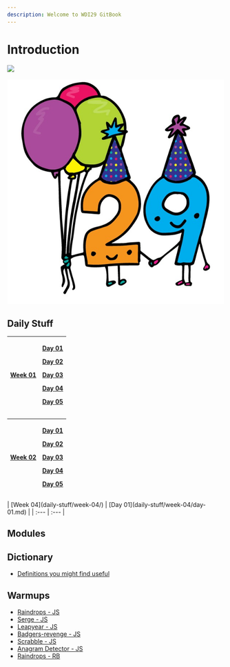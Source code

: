 ```yaml
---
description: Welcome to WDI29 GitBook
---
```


# Introduction

![](.gitbook/assets/miniongiphy.gif)

![](.gitbook/assets/29special.jpg)

## Daily Stuff

<table>
  <thead>
    <tr>
      <th style="text-align:left"><a href="daily-stuff/week-01/">Week 01</a>
      </th>
      <th style="text-align:left">
        <p><a href="daily-stuff/week-01/day-01.md">Day 01</a>
        </p>
        <p><a href="daily-stuff/week-01/day-02.md">Day 02</a>
        </p>
        <p><a href="daily-stuff/week-01/day-03.md">Day 03</a>
        </p>
        <p><a href="daily-stuff/week-01/day-04.md">Day 04</a>
        </p>
        <p><a href="daily-stuff/week-01/day-05.md">Day 05</a>
        </p>
      </th>
    </tr>
  </thead>
  <tbody></tbody>
</table><table>
  <thead>
    <tr>
      <th style="text-align:left"><a href="daily-stuff/week-02/">Week 02</a>
      </th>
      <th style="text-align:left">
        <p><a href="daily-stuff/week-02/day-01.md">Day 01</a>
        </p>
        <p><a href="daily-stuff/week-02/day-02.md">Day 02</a>
        </p>
        <p><a href="daily-stuff/week-02/day-03.md">Day 03</a>
        </p>
        <p><a href="daily-stuff/week-02/day-04.md">Day 04</a>
        </p>
        <p><a href="daily-stuff/week-02/day-05.md">Day 05</a>
        </p>
      </th>
    </tr>
  </thead>
  <tbody></tbody>
</table>| [Week 04](daily-stuff/week-04/) | [Day 01](daily-stuff/week-04/day-01.md) |
| :--- | :--- |


## Modules

## Dictionary

* [Definitions​ you might find useful](dictionary/definitions.md)

## Warmups

* [Raindrops - JS](https://github.com/liaa2/wdi29-homework/tree/master/warmups/week01/day03_raindrops)
* [Serge - JS](https://github.com/liaa2/wdi29-homework/tree/master/warmups/week01/day04_sergeSays)
* [Leapyear - JS](https://github.com/liaa2/wdi29-homework/tree/master/warmups/week01/day05_leapyear)
* [Badgers-revenge - JS](https://github.com/liaa2/wdi29-homework/tree/master/warmups/week02/day01_badgers-revenge)
* [Scrabble - JS](https://github.com/liaa2/wdi29-homework/tree/master/warmups/week02/day02_scrabble)
* [Anagram Detector - JS](https://github.com/liaa2/wdi29-homework/tree/master/warmups/week02/day05_anagram_detector)
* [Raindrops - RB](https://github.com/liaa2/wdi29-homework/tree/master/warmups/week04/day01_ruby_raindrops)



